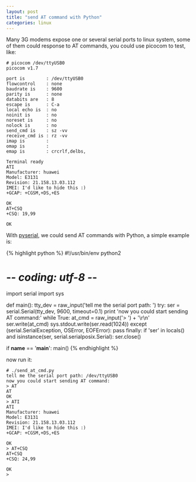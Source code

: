 ```yaml
---
layout: post
title: "send AT command with Python"
categories: linux
---
```


Many 3G modems expose one or several serial ports to linux system, some of them could response to AT commands, you could use picocom to test, like:

~~~~~~~~
# picocom /dev/ttyUSB0
picocom v1.7

port is        : /dev/ttyUSB0
flowcontrol    : none
baudrate is    : 9600
parity is      : none
databits are   : 8
escape is      : C-a
local echo is  : no
noinit is      : no
noreset is     : no
nolock is      : no
send_cmd is    : sz -vv
receive_cmd is : rz -vv
imap is        :
omap is        :
emap is        : crcrlf,delbs,

Terminal ready
ATI
Manufacturer: huawei
Model: E3131
Revision: 21.158.13.03.112
IMEI: I'd like to hide this :)
+GCAP: +CGSM,+DS,+ES

OK
AT+CSQ
+CSQ: 19,99

OK
~~~~~~~~

With [pyserial](http://pyserial.sourceforge.net/), we could send AT commands with Python, a simple example is:

{% highlight python %}
#!/usr/bin/env python2
# -*- coding: utf-8 -*-

import serial
import sys

def main():
    tty_dev = raw_input('tell me the serial port path: ')
    try:
        ser = serial.Serial(tty_dev, 9600, timeout=0.1)
        print 'now you could start sending AT command:'
        while True:
            at_cmd = raw_input('> ') + '\r\n'
            ser.write(at_cmd)
            sys.stdout.write(ser.read(1024))
    except (serial.SerialException, OSError, EOFError):
        pass
    finally:
        if 'ser' in locals() and isinstance(ser, serial.serialposix.Serial):
            ser.close()

if __name__ == '__main__':
    main()
{% endhighlight %}

now run it:

~~~~~~~~
# ./send_at_cmd.py
tell me the serial port path: /dev/ttyUSB0
now you could start sending AT command:
> AT
AT
OK
> ATI
ATI
Manufacturer: huawei
Model: E3131
Revision: 21.158.13.03.112
IMEI: I'd like to hide this :)
+GCAP: +CGSM,+DS,+ES

OK
> AT+CSQ
AT+CSQ
+CSQ: 24,99

OK
>
~~~~~~~~
